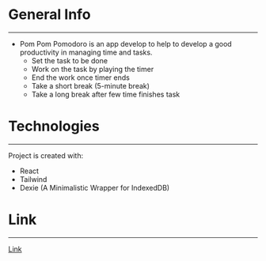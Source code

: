 # General Info
---

- Pom Pom Pomodoro is an app develop to help to develop a good productivity in managing time and tasks. 
    - Set the task to be done
    - Work on the task by playing the timer
    - End the work once timer ends
    - Take a short break (5-minute break)
    - Take a long break after few time finishes task


# Technologies
---
Project is created with:

- React
- Tailwind
- Dexie (A Minimalistic Wrapper for IndexedDB)

# Link

---
[Link](https://pompompomodoro.surge.sh/)

